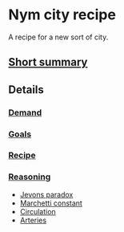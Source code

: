 # Nym city recipe

A recipe for a new sort of city.

## [Short summary](summary)

## Details

### [Demand](demand) 

### [Goals](goals)

### [Recipe](recipe)

### [Reasoning](reasoning)

* [Jevons paradox](jevons)
* [Marchetti constant](marchetti)
* [Circulation](circulation)
* [Arteries](arteries)
